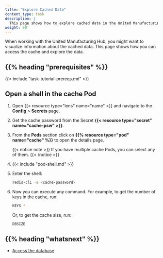 ```yaml
---
title: "Explore Cached Data"
content_type: task
description: |
  This page shows how to explore cached data in the United Manufacturing Hub.
weight: 90
---
```


<!-- overview -->

When working with the United Manufacturing Hub, you might want to visualize
information about the cached data. This page shows how you can access the cache
and explore the data.

## {{% heading "prerequisites" %}}

{{< include "task-tutorial-prereqs.md" >}}

<!-- steps -->

## Open a shell in the cache Pod

1. Open {{< resource type="lens" name="name" >}} and navigate to the **Config** >
   **Secrets** page.
2. Get the cache password from the Secret **{{< resource type="secret" name="cache-psw" >}}**.
3. From the **Pods** section click on **{{% resource type="pod" name="cache" %}}**
   to open the details page.

   {{< notice note >}}
   If you have multiple cache Pods, you can select any of them.
   {{< /notice >}}
4. {{< include "pod-shell.md" >}}
5. Enter the shell:

    ```bash
    redis-cli -a <cache-password>
    ```

6. Now you can execute any command. For example, to get the number of keys in
   the cache, run:

    ```bash
    KEYS *
    ```

   Or, to get the cache size, run:

    ```bash
    DBSIZE
    ```

<!-- discussion -->

<!-- Optional section; add links to information related to this topic. -->
## {{% heading "whatsnext" %}}

- [Access the database](/docs/administration/access-database/)